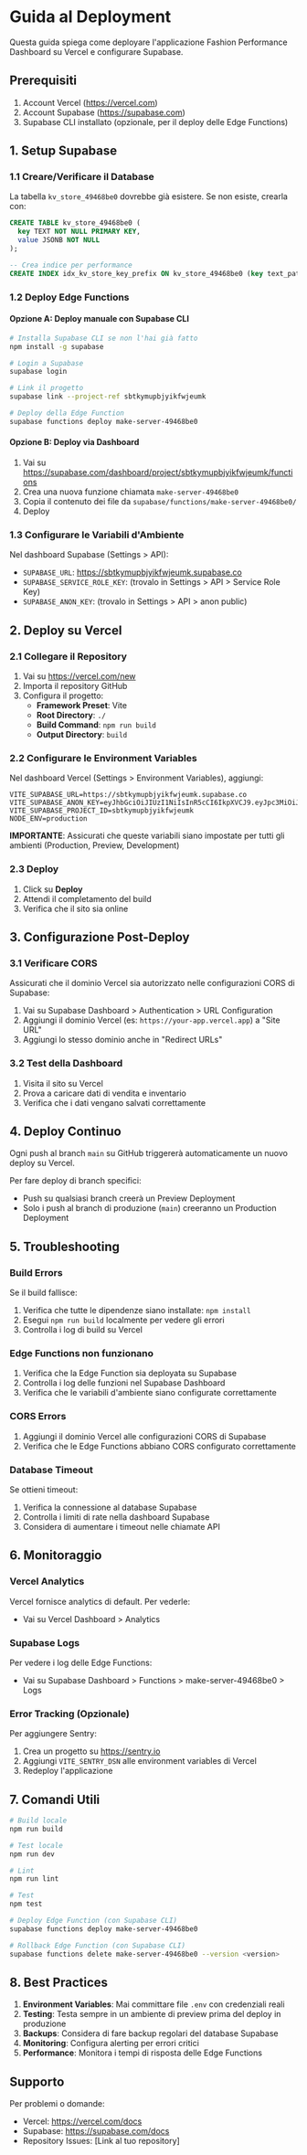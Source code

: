 # Guida al Deployment

Questa guida spiega come deployare l'applicazione Fashion Performance Dashboard su Vercel e configurare Supabase.

## Prerequisiti

1. Account Vercel (https://vercel.com)
2. Account Supabase (https://supabase.com)
3. Supabase CLI installato (opzionale, per il deploy delle Edge Functions)

## 1. Setup Supabase

### 1.1 Creare/Verificare il Database

La tabella `kv_store_49468be0` dovrebbe già esistere. Se non esiste, crearla con:

```sql
CREATE TABLE kv_store_49468be0 (
  key TEXT NOT NULL PRIMARY KEY,
  value JSONB NOT NULL
);

-- Crea indice per performance
CREATE INDEX idx_kv_store_key_prefix ON kv_store_49468be0 (key text_pattern_ops);
```

### 1.2 Deploy Edge Functions

#### Opzione A: Deploy manuale con Supabase CLI

```bash
# Installa Supabase CLI se non l'hai già fatto
npm install -g supabase

# Login a Supabase
supabase login

# Link il progetto
supabase link --project-ref sbtkymupbjyikfwjeumk

# Deploy della Edge Function
supabase functions deploy make-server-49468be0
```

#### Opzione B: Deploy via Dashboard

1. Vai su https://supabase.com/dashboard/project/sbtkymupbjyikfwjeumk/functions
2. Crea una nuova funzione chiamata `make-server-49468be0`
3. Copia il contenuto dei file da `supabase/functions/make-server-49468be0/`
4. Deploy

### 1.3 Configurare le Variabili d'Ambiente

Nel dashboard Supabase (Settings > API):
- `SUPABASE_URL`: https://sbtkymupbjyikfwjeumk.supabase.co
- `SUPABASE_SERVICE_ROLE_KEY`: (trovalo in Settings > API > Service Role Key)
- `SUPABASE_ANON_KEY`: (trovalo in Settings > API > anon public)

## 2. Deploy su Vercel

### 2.1 Collegare il Repository

1. Vai su https://vercel.com/new
2. Importa il repository GitHub
3. Configura il progetto:
   - **Framework Preset**: Vite
   - **Root Directory**: `./`
   - **Build Command**: `npm run build`
   - **Output Directory**: `build`

### 2.2 Configurare le Environment Variables

Nel dashboard Vercel (Settings > Environment Variables), aggiungi:

```
VITE_SUPABASE_URL=https://sbtkymupbjyikfwjeumk.supabase.co
VITE_SUPABASE_ANON_KEY=eyJhbGciOiJIUzI1NiIsInR5cCI6IkpXVCJ9.eyJpc3MiOiJzdXBhYmFzZSIsInJlZiI6InNidGt5bXVwYmp5aWtmd2pldW1rIiwicm9sZSI6ImFub24iLCJpYXQiOjE3NTg5MDA0MTUsImV4cCI6MjA3NDQ3NjQxNX0.ONl5r0x89QJKQtP9jttBkvESpV6lDpc1ijydxtP7nzo
VITE_SUPABASE_PROJECT_ID=sbtkymupbjyikfwjeumk
NODE_ENV=production
```

**IMPORTANTE**: Assicurati che queste variabili siano impostate per tutti gli ambienti (Production, Preview, Development)

### 2.3 Deploy

1. Click su **Deploy**
2. Attendi il completamento del build
3. Verifica che il sito sia online

## 3. Configurazione Post-Deploy

### 3.1 Verificare CORS

Assicurati che il dominio Vercel sia autorizzato nelle configurazioni CORS di Supabase:

1. Vai su Supabase Dashboard > Authentication > URL Configuration
2. Aggiungi il dominio Vercel (es: `https://your-app.vercel.app`) a "Site URL"
3. Aggiungi lo stesso dominio anche in "Redirect URLs"

### 3.2 Test della Dashboard

1. Visita il sito su Vercel
2. Prova a caricare dati di vendita e inventario
3. Verifica che i dati vengano salvati correttamente

## 4. Deploy Continuo

Ogni push al branch `main` su GitHub triggererà automaticamente un nuovo deploy su Vercel.

Per fare deploy di branch specifici:
- Push su qualsiasi branch creerà un Preview Deployment
- Solo i push al branch di produzione (`main`) creeranno un Production Deployment

## 5. Troubleshooting

### Build Errors

Se il build fallisce:
1. Verifica che tutte le dipendenze siano installate: `npm install`
2. Esegui `npm run build` localmente per vedere gli errori
3. Controlla i log di build su Vercel

### Edge Functions non funzionano

1. Verifica che la Edge Function sia deployata su Supabase
2. Controlla i log delle funzioni nel Supabase Dashboard
3. Verifica che le variabili d'ambiente siano configurate correttamente

### CORS Errors

1. Aggiungi il dominio Vercel alle configurazioni CORS di Supabase
2. Verifica che le Edge Functions abbiano CORS configurato correttamente

### Database Timeout

Se ottieni timeout:
1. Verifica la connessione al database Supabase
2. Controlla i limiti di rate nella dashboard Supabase
3. Considera di aumentare i timeout nelle chiamate API

## 6. Monitoraggio

### Vercel Analytics

Vercel fornisce analytics di default. Per vederle:
- Vai su Vercel Dashboard > Analytics

### Supabase Logs

Per vedere i log delle Edge Functions:
- Vai su Supabase Dashboard > Functions > make-server-49468be0 > Logs

### Error Tracking (Opzionale)

Per aggiungere Sentry:
1. Crea un progetto su https://sentry.io
2. Aggiungi `VITE_SENTRY_DSN` alle environment variables di Vercel
3. Redeploy l'applicazione

## 7. Comandi Utili

```bash
# Build locale
npm run build

# Test locale
npm run dev

# Lint
npm run lint

# Test
npm test

# Deploy Edge Function (con Supabase CLI)
supabase functions deploy make-server-49468be0

# Rollback Edge Function (con Supabase CLI)
supabase functions delete make-server-49468be0 --version <version>
```

## 8. Best Practices

1. **Environment Variables**: Mai committare file `.env` con credenziali reali
2. **Testing**: Testa sempre in un ambiente di preview prima del deploy in produzione
3. **Backups**: Considera di fare backup regolari del database Supabase
4. **Monitoring**: Configura alerting per errori critici
5. **Performance**: Monitora i tempi di risposta delle Edge Functions

## Supporto

Per problemi o domande:
- Vercel: https://vercel.com/docs
- Supabase: https://supabase.com/docs
- Repository Issues: [Link al tuo repository]
